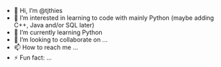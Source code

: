 - 👋 Hi, I’m @tjthies
- 👀 I’m interested in learning to code with mainly Python (maybe adding C++, Java and/or SQL later)
- 🌱 I’m currently learning Python
- 💞️ I’m looking to collaborate on ...
- 📫 How to reach me ...
- ⚡ Fun fact: ...

<!---
tjthies/tjthies is a ✨ special ✨ repository because its `README.md` (this file) appears on your GitHub profile.
You can click the Preview link to take a look at your changes.
--->
